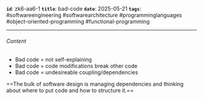 **`id`**: zk6-aa6-1
**`title`**: bad-code
**`date`**: 2025-05-21
**`tags`**: #softwareengineering #softwarearchitecture #programminglanguages #object-oriented-programming #functional-programming

---

###### Content

-   Bad code = not self-explaining
-   Bad code = code modifications break other code
-   Bad code = undesireable coupling/dependencies

==The bulk of software design is managing dependencies and thinking about where to put code and how to structure it.==
